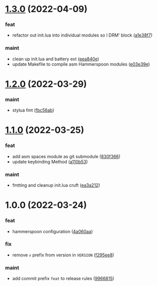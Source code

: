 # [1.3.0](https://github.com/vladdoster/hammerspoon-configuration/compare/v1.2.0...v1.3.0) (2022-04-09)


### feat

* refactor out init.lua into individual modules so I DRM' block ([a1e38f7](https://github.com/vladdoster/hammerspoon-configuration/commit/a1e38f748f4d7e86479d06beb5651b9e8d620fcb))

### maint

* clean up init.lua and battery ext ([eea840e](https://github.com/vladdoster/hammerspoon-configuration/commit/eea840e2f8c3e0ca27c931636256d6b83e155089))
* update Makefile to compile asm Hammerspoon modules ([e03e39e](https://github.com/vladdoster/hammerspoon-configuration/commit/e03e39e2dc4dc5f64445a96049565cfb94f10e0e))

# [1.2.0](https://github.com/vladdoster/hammerspoon-configuration/compare/v1.1.0...v1.2.0) (2022-03-29)


### maint

* stylua fmt ([fbc56ab](https://github.com/vladdoster/hammerspoon-configuration/commit/fbc56ab0e743aa25edc9749bc95c824da7b21260))

# [1.1.0](https://github.com/vladdoster/hammerspoon-configuration/compare/v1.0.0...v1.1.0) (2022-03-25)


### feat

* add asm spaces module as git submodule ([830f366](https://github.com/vladdoster/hammerspoon-configuration/commit/830f366a6b071428801f1a88be06d34f8b7f5a47))
* update keybinding Method ([a110b53](https://github.com/vladdoster/hammerspoon-configuration/commit/a110b53ba71233f8cd3311c834df8aca073f0f3c))

### maint

* fmtting and cleanup init.lua cruft ([ea3a212](https://github.com/vladdoster/hammerspoon-configuration/commit/ea3a212afdfa47d93e6c2d7d4a3d5c47e2a6d0fc))

# 1.0.0 (2022-03-24)


### feat

* hammerspoon configuration ([4a060aa](https://github.com/vladdoster/hammerspoon-configuration/commit/4a060aaddb13b91d431b72ae9f64dc1b22eb4a01))

### fix

* remove `v` prefix from version in `VERSION` ([f295ee8](https://github.com/vladdoster/hammerspoon-configuration/commit/f295ee82c4e9b6f0aefb06253c31ebec3f365c83))

### maint

* add commit prefix `feat` to release rules ([9966815](https://github.com/vladdoster/hammerspoon-configuration/commit/99668156cbd68170354c8e8570ff09631b268518))
